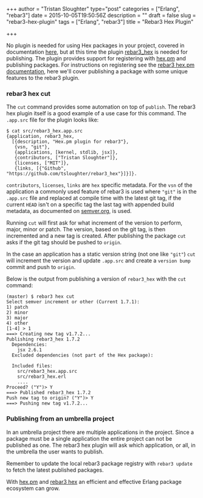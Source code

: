 +++
author = "Tristan Sloughter"
type="post"
categories = ["Erlang", "rebar3"]
date = 2015-10-05T19:50:56Z
description = ""
draft = false
slug = "rebar3-hex-plugin"
tags = ["Erlang", "rebar3"]
title = "Rebar3 Hex Plugin"

+++

No plugin is needed for using Hex packages in your project, covered in documentation [here](http://www.rebar3.org/docs/dependencies#package-manager-dependencies), but at this time the plugin [rebar3_hex](https://hex.pm/packages/rebar3_hex) is needed for publishing. The plugin provides support for registering with [hex.pm](http://hex.pm) and publishing packages. For instructions on registering see the [rebar3 hex.pm documentation](https://hex.pm/docs/rebar3_publish), here we'll cover publishing a package with some unique features to the rebar3 plugin.

### rebar3 hex cut

The `cut` command provides some automation on top of `publish`. The rebar3 hex plugin itself is a good example of a use case for this command. The `.app.src` file for the plugin looks like:

```
$ cat src/rebar3_hex.app.src 
{application, rebar3_hex,
  [{description, "Hex.pm plugin for rebar3"},
   {vsn, "git"},
   {applications, [kernel, stdlib, jsx]},
   {contributors, ["Tristan Sloughter"]},
   {licenses, ["MIT"]},
   {links, [{"Github", "https://github.com/tsloughter/rebar3_hex"}]}]}.

```

`contributors`, `licenses`, `links` are `hex` specific metadata. For the `vsn` of the application a commonly used feature of rebar3 is used where `"git"` is in the `.app.src` file and replaced at compile time with the latest git tag, if the current `HEAD` isn't on a specific tag the last tag with appended build metadata, as documented on [semver.org](http://semver.org/), is used.

Running `cut` will first ask for what increment of the version to perform, major, minor or patch. The version, based on the git tag, is then incremented and a new tag is created. After publishing the package `cut` asks if the git tag should be pushed to `origin`. 

In the case an application has a static version string (not one like `"git"`) `cut` will increment the version and update `.app.src` and create a `version bump` commit and push to `origin`. 

Below is the output from publishing a version of `rebar3_hex` with the `cut` command:

```
(master) $ rebar3 hex cut             
Select semver increment or other (Current 1.7.1):
1) patch
2) minor
3) major
4) other
[1-4] > 1
===> Creating new tag v1.7.2...
Publishing rebar3_hex 1.7.2
  Dependencies:
    jsx 2.6.1
  Excluded dependencies (not part of the Hex package):
    
  Included files:
    src/rebar3_hex.app.src
    src/rebar3_hex.erl
    ....
Proceed? ("Y")> Y
===> Published rebar3_hex 1.7.2
Push new tag to origin? ("Y")> Y
===> Pushing new tag v1.7.2...
```

### Publishing from an umbrella project

In an umbrella project there are multiple applications in the project. Since a package must be a single application the entire project can not be published as one. The rebar3 hex plugin will ask which application, or all, in the umbrella the user wants to publish. 

Remember to update the local rebar3 package registry with `rebar3 update` to fetch the latest published packages.

With [hex.pm](http://hex.pm) and [rebar3 hex](https://hex.pm/docs/rebar3_publish) an efficient and effective Erlang package ecosystem can grow.

